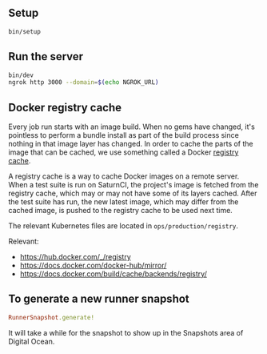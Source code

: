 ## Setup

```bash
bin/setup
```

## Run the server

```bash
bin/dev
ngrok http 3000 --domain=$(echo NGROK_URL)
```

## Docker registry cache

Every job run starts with an image build.
When no gems have changed, it's pointless to perform a bundle install as part of the build process since nothing in that image layer has changed.
In order to cache the parts of the image that can be cached, we use something called a Docker [registry cache](https://docs.docker.com/build/cache/backends/registry/).

A registry cache is a way to cache Docker images on a remote server.
When a test suite is run on SaturnCI, the project's image is fetched from the registry cache,
which may or may not have some of its layers cached.
After the test suite has run, the new latest image, which may differ from the cached image, is pushed to the registry cache to be used next time.

The relevant Kubernetes files are located in `ops/production/registry`.

Relevant:
- https://hub.docker.com/_/registry
- https://docs.docker.com/docker-hub/mirror/
- https://docs.docker.com/build/cache/backends/registry/

## To generate a new runner snapshot

```ruby
RunnerSnapshot.generate!
```

It will take a while for the snapshot to show up in the Snapshots area of Digital Ocean.
